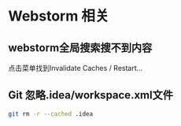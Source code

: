 # Webstorm 相关

## webstorm全局搜索搜不到内容
点击菜单找到Invalidate Caches / Restart...

## Git 忽略.idea/workspace.xml文件
```sh
git rm -r --cached .idea 
```
